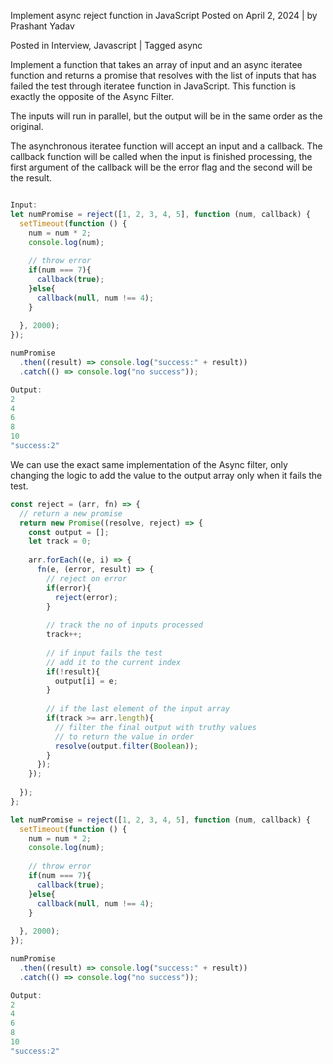 Implement async reject function in JavaScript
Posted on April 2, 2024 | by Prashant Yadav

Posted in Interview, Javascript | Tagged async

Implement a function that takes an array of input and an async iteratee function and returns a promise that resolves with the list of inputs that has failed the test through iteratee function in JavaScript. This function is exactly the opposite of the Async Filter.

The inputs will run in parallel, but the output will be in the same order as the original.

The asynchronous iteratee function will accept an input and a callback. The callback function will be called when the input is finished processing, the first argument of the callback will be the error flag and the second will be the result.


```javascript

Input:
let numPromise = reject([1, 2, 3, 4, 5], function (num, callback) {
  setTimeout(function () {
    num = num * 2;
    console.log(num);
    
    // throw error
    if(num === 7){
      callback(true);
    }else{
      callback(null, num !== 4);
    }
    
  }, 2000);
});

numPromise
  .then((result) => console.log("success:" + result))
  .catch(() => console.log("no success"));

Output:
2
4
6
8
10
"success:2"

```

We can use the exact same implementation of the Async filter, only changing the logic to add the value to the output array only when it fails the test.

```javascript
const reject = (arr, fn) => {
  // return a new promise
  return new Promise((resolve, reject) => {
    const output = [];
    let track = 0;
    
    arr.forEach((e, i) => {
      fn(e, (error, result) => {
        // reject on error
        if(error){
          reject(error);
        }
        
        // track the no of inputs processed
        track++;
        
        // if input fails the test
        // add it to the current index
        if(!result){
          output[i] = e;
        }
        
        // if the last element of the input array
        if(track >= arr.length){
          // filter the final output with truthy values
          // to return the value in order
          resolve(output.filter(Boolean));
        }
      });
    });
    
  });
};

```

```javascript
let numPromise = reject([1, 2, 3, 4, 5], function (num, callback) {
  setTimeout(function () {
    num = num * 2;
    console.log(num);
    
    // throw error
    if(num === 7){
      callback(true);
    }else{
      callback(null, num !== 4);
    }
    
  }, 2000);
});

numPromise
  .then((result) => console.log("success:" + result))
  .catch(() => console.log("no success"));

Output:
2
4
6
8
10
"success:2"
```